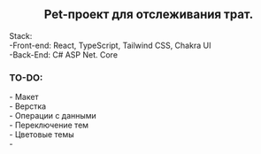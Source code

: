 <h2 align="center">Pet-проект для отслеживания трат.</h2>
Stack:<br/>
  -Front-end: React, TypeScript, Tailwind CSS, Chakra UI<br/>
  -Back-End: C# ASP Net. Core<br/>
<h3>TO-DO:</h3>
  - Макет<br/>
  - Верстка<br/>
  - Операции с данными<br/>
  - Переключение тем <br/>
  - Цветовые темы<br/>
  - 
